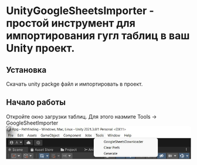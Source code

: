 # UnityGoogleSheetsImporter - простой инструмент для импортирования гугл таблиц в ваш Unity проект.

## Установка
Скачать unity packge файл и импортировать в проект.

## Начало работы
Откройте окно загрузки таблиц. Для этого наэмите Tools -> GoogleSheetImporter
![alt text](https://github.com/AndreyBirchenko/UnityGoogleSheetsImporter/blob/master/Images/photo_1.jpg)
